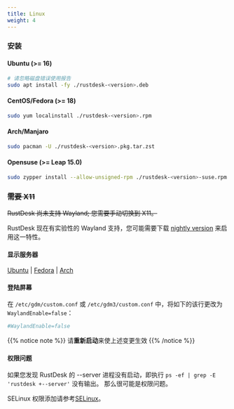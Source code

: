 ```yaml
---
title: Linux 
weight: 4
---
```


### 安装

#### Ubuntu (>= 16)

```bash
# 请忽略磁盘错误使用报告
sudo apt install -fy ./rustdesk-<version>.deb
```

#### CentOS/Fedora (>= 18)

```sh
sudo yum localinstall ./rustdesk-<version>.rpm
```

#### Arch/Manjaro

```sh
sudo pacman -U ./rustdesk-<version>.pkg.tar.zst
```

#### Opensuse (>= Leap 15.0)

```sh
sudo zypper install --allow-unsigned-rpm ./rustdesk-<version>-suse.rpm
```

### ~~需要 X11~~

~~RustDesk 尚未支持 Wayland; 您需要手动切换到 X11。~~

RustDesk 现在有实验性的 Wayland 支持，您可能需要下载 [nightly version](https://github.com/rustdesk/rustdesk/releases/tag/nightly) 来启用这一特性。

#### 显示服务器

[Ubuntu](https://askubuntu.com/questions/1260142/ubuntu-set-default-login-desktop) |
[Fedora](https://docs.fedoraproject.org/en-US/quick-docs/configuring-xorg-as-default-gnome-session/) |
[Arch](https://bbs.archlinux.org/viewtopic.php?id=218319)

#### 登陆屏幕

在 `/etc/gdm/custom.conf` 或 `/etc/gdm3/custom.conf` 中，将如下的该行更改为 `WaylandEnable=false`：

```ini
#WaylandEnable=false
```

{{% notice note %}}
请**重新启动**来使上述变更生效
{{% /notice %}}


#### 权限问题

如果您发现 RustDesk 的 --server 进程没有启动，即执行 `ps -ef | grep -E 'rustdesk +--server'` 没有输出。
那么很可能是权限问题。


SELinux 权限添加请参考[SELinux](./selinux/)。
